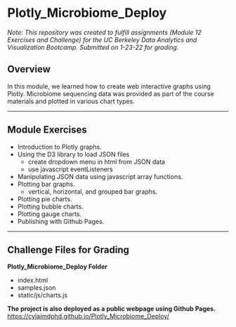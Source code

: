 # Plotly_Microbiome_Deploy

*Note: This repository was created to fulfill assignments (Module 12 Exercises and Challenge) for the UC Berkeley Data Analytics and Visualization Bootcamp. Submitted on 1-23-22 for grading.*


## Overview
In this module, we learned how to create web interactive graphs using Plotly. Microbiome sequencing data was provided as part of the course materials and plotted in various chart types.


---
## Module Exercises
- Introduction to Plotly graphs.
- Using the D3 library to load JSON files
	- create dropdown menu in html from JSON data
	- use javascript eventListeners
- Manipulating JSON data using javascript array functions.
- Plotting bar graphs.
	- vertical, horizontal, and grouped bar graphs.
- Plotting pie charts.
- Plotting bubble charts.
- Plotting gauge charts.
- Publishing with Github Pages.


---
## Challenge Files for Grading
**Plotly_Microbiome_Deploy Folder**
- index.html
- samples.json
- static/js/charts.js

**The project is also deployed as a public webpage using Github Pages.**
https://cylaimdphd.github.io/Plotly_Microbiome_Deploy/